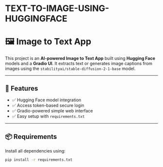 # TEXT-TO-IMAGE-USING-HUGGINGFACE
# 🖼️ Image to Text App

This project is an **AI-powered Image to Text App** built using **Hugging Face** models and a **Gradio UI**. It extracts text or generates image captions from images using the `stabilityai/stable-diffusion-2-1-base` model.

---

## 🚀 Features

- ✅ Hugging Face model integration  
- ✅ Access token-based secure login  
- ✅ Gradio-powered simple web interface  
- ✅ Easy setup with `requirements.txt`

---

## 📦 Requirements

Install all dependencies using:

```bash
pip install -r requirements.txt

